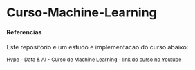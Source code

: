# Curso-Machine-Learning









<h4>Referencias</h4>
<p>Este repositorio e um estudo e implementacao do curso abaixo:</p>
<p><sub>Hype - Data & AI - Curso de Machine Learning - <a href="https://www.youtube.com/watch?v=8I6k8O03GPA&t=1118s">link do curso no Youtube</a></sub></p>
